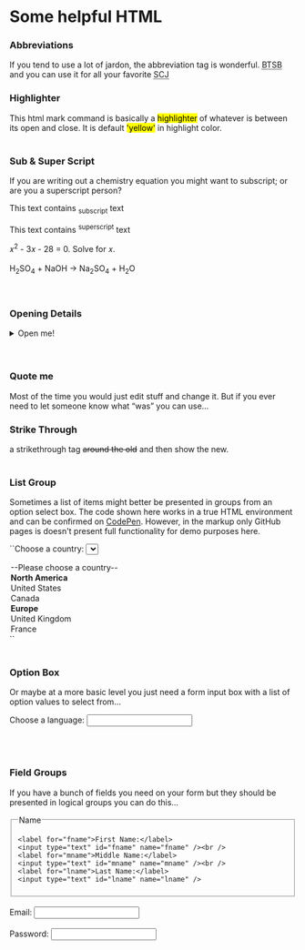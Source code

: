 
# Some helpful HTML



### Abbreviations
If you tend to use a lot of jardon, the abbreviation tag is wonderful.
<abbr title="Better than sliced bread">BTSB</abbr>
and you can use it for all your favorite
<abbr title="Secret Code Jargon">SCJ</abbr>

### Highlighter
This html mark command is basically a <mark>highlighter</mark> of whatever is between its open and close.  It is default <mark>'yellow'</mark> in highlight color.
<br>
<br>

### Sub & Super Script
If you are writing out a chemistry equation you might want to subscript; or are you a superscript person?
<p>This text contains <sub>subscript</sub> text</p>
<p>This text contains <sup>superscript</sup> text</p>
&#x1D465;<sup>2</sup> - 3&#x1D465; - 28 = 0. Solve for &#x1D465;. <br />
<br />
H<sub>2</sub>SO<sub>4</sub> + NaOH &#8594; Na<sub>2</sub>SO<sub>4</sub> +
H<sub>2</sub>O
<br>
<br>
<br>

### Opening Details
<details>
  <summary>Open me!</summary>
  This is a demonstration of a disclosure widget.  You put in whatever narrative here and
  then when people click the summary triangle, this thing opens up to show the details.
</details>

<br>
<br>

### Quote me
Most of the time you would just edit stuff and change it.  But if you ever need to let someone know what <q>was</q> you can use...

### Strike Through
a strikethrough tag <s>around the old</s> and then show the new.
<br>
<br>

### List Group
Sometimes a list of items might better be presented in groups from an option select box. The code shown here works in a true HTML environment and can be confirmed on [CodePen](https://codepen.io/pietrobok/pen/OPMyJN). However, in the markup only GitHub pages is doesn't present full functionality for demo purposes here.

``<label for="countries">Choose a country:</label>
<select name="country" id="countries">
  <option value="">--Please choose a country--
  </option>
  <optgroup label="North America">
    <option value="us">United States</option>
    <option value="ca">Canada</option>
  </optgroup>
  <optgroup label="Europe">
    <option value="uk">United Kingdom</option>
    <option value="fr">France</option>
  </optgroup>
</select>``

<br>
<br>

### Option Box
Or maybe at a more basic level you just need a form input box with a list of option values to select from...
<form>
  <label for="lang">Choose a language:</label>
  <input list="langs" name="lang" id="lang" />

  <datalist id="langs">
    <option value="English" />
    <option value="French" />
    <option value="Spanish" />
    <option value="Chinese" />
    <option value="German" />
  </datalist>
</form>

<br>
<br>


### Field Groups
If you have a bunch of fields you need on your form but they should be presented in logical groups you can do this...
<form>
  <fieldset>
    <legend>Name</legend>

    <label for="fname">First Name:</label>
    <input type="text" id="fname" name="fname" /><br />
    <label for="mname">Middle Name:</label>
    <input type="text" id="mname" name="mname" /><br />
    <label for="lname">Last Name:</label>
    <input type="text" id="lname" name="lname" />
  </fieldset>
  <br />
  <label for="email">Email:</label>
  <input type="email" id="email" name="email" />
  <br /><br />
  <label for="password">Password:</label>
  <input type="password" id="password" name="password" />
</form>







